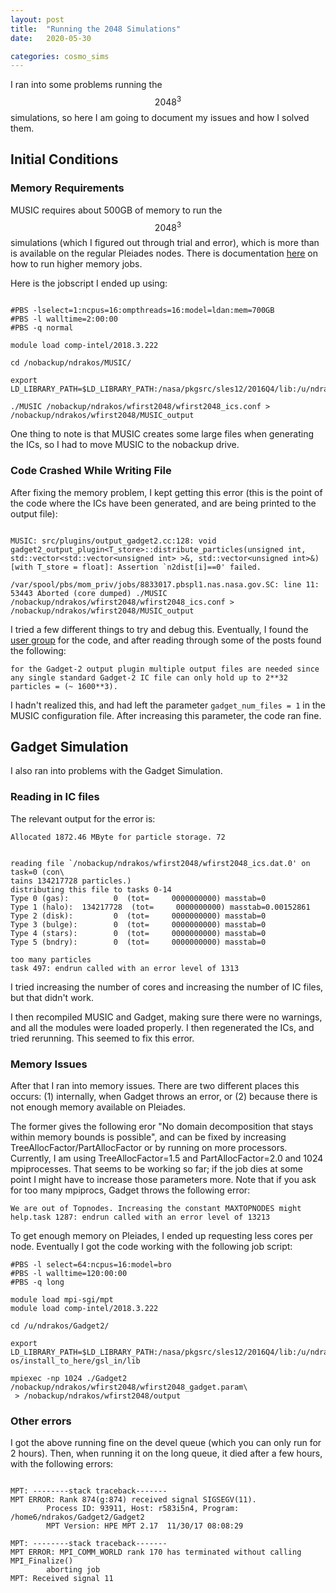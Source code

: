 ```yaml
---
layout: post
title:  "Running the 2048 Simulations"
date:   2020-05-30

categories: cosmo_sims
---
```


I ran into some problems running the $$2048^3$$ simulations, so here I am going to document my issues and how I solved them.

## Initial Conditions

### Memory Requirements

MUSIC requires about 500GB of memory to run the $$2048^3$$ simulations (which I figured out through trial and error), which is more than is available on the regular Pleiades nodes. There is documentation <a href="https://www.nas.nasa.gov/hecc/support/kb/how-to-get-more-memory-for-your-pbs-job_222.html">here</a> on how to run higher memory jobs.

Here is the jobscript I ended up using:

```

#PBS -lselect=1:ncpus=16:ompthreads=16:model=ldan:mem=700GB
#PBS -l walltime=2:00:00
#PBS -q normal

module load comp-intel/2018.3.222

cd /nobackup/ndrakos/MUSIC/

export LD_LIBRARY_PATH=$LD_LIBRARY_PATH:/nasa/pkgsrc/sles12/2016Q4/lib:/u/ndrakos/install_to_here/gsl_in/lib

./MUSIC /nobackup/ndrakos/wfirst2048/wfirst2048_ics.conf > /nobackup/ndrakos/wfirst2048/MUSIC_output

```

One thing to note is that MUSIC creates some large files when generating the ICs, so I had to move MUSIC to the nobackup drive.



### Code Crashed While Writing File

After fixing the memory problem, I kept getting this error (this is the point of the code where the ICs have been generated, and are being printed to the output file):

```

MUSIC: src/plugins/output_gadget2.cc:128: void gadget2_output_plugin<T_store>::distribute_particles(unsigned int, std::vector<std::vector<unsigned int> >&, std::vector<unsigned int>&) [with T_store = float]: Assertion `n2dist[i]==0' failed.

/var/spool/pbs/mom_priv/jobs/8833017.pbspl1.nas.nasa.gov.SC: line 11: 53443 Aborted (core dumped) ./MUSIC /nobackup/ndrakos/wfirst2048/wfirst2048_ics.conf > /nobackup/ndrakos/wfirst2048/MUSIC_output

```


I tried a few different things to try and debug this. Eventually, I found the <a href="https://groups.google.com/forum/#!forum/cosmo_music">user group</a> for the code, and after reading through some of the posts found the following:
```
for the Gadget-2 output plugin multiple output files are needed since any single standard Gadget-2 IC file can only hold up to 2**32 particles = (~ 1600**3).
```
I hadn't realized this, and had left the parameter <code>gadget_num_files = 1</code> in the MUSIC configuration file. After increasing this parameter, the code ran fine.


## Gadget Simulation

I also ran into problems with the Gadget Simulation.


### Reading in IC files

The relevant output for the error is:

```
Allocated 1872.46 MByte for particle storage. 72


reading file `/nobackup/ndrakos/wfirst2048/wfirst2048_ics.dat.0' on task=0 (con\
tains 134217728 particles.)
distributing this file to tasks 0-14
Type 0 (gas):          0  (tot=     0000000000) masstab=0
Type 1 (halo):  134217728  (tot=     0000000000) masstab=0.00152861
Type 2 (disk):         0  (tot=     0000000000) masstab=0
Type 3 (bulge):        0  (tot=     0000000000) masstab=0
Type 4 (stars):        0  (tot=     0000000000) masstab=0
Type 5 (bndry):        0  (tot=     0000000000) masstab=0

too many particles
task 497: endrun called with an error level of 1313
```

I tried increasing the number of cores and increasing the number of IC files, but that didn't work.

I then recompiled MUSIC and Gadget, making sure there were no warnings, and all the modules were loaded properly. I then regenerated the ICs, and tried rerunning. This seemed to fix this error.

### Memory Issues

After that I ran into memory issues. There are two different places this occurs: (1) internally, when Gadget throws an error, or (2) because there is not enough memory available on Pleiades.

The former gives the following eror "No domain decomposition that stays within memory bounds is possible", and can be fixed by increasing TreeAllocFactor/PartAllocFactor or by running on more processors. Currently, I am using TreeAllocFactor=1.5 and PartAllocFactor=2.0 and 1024 mpiprocesses. That seems to be working so far; if the job dies at some point I might have to increase those parameters more. Note that if you ask for too many mpiprocs, Gadget throws the following error:

```
We are out of Topnodes. Increasing the constant MAXTOPNODES might help.task 1287: endrun called with an error level of 13213
```

To get enough memory on Pleiades, I ended up requesting less cores per node. Eventually I got the code working with the following job script:

```
#PBS -l select=64:ncpus=16:model=bro
#PBS -l walltime=120:00:00
#PBS -q long

module load mpi-sgi/mpt
module load comp-intel/2018.3.222

cd /u/ndrakos/Gadget2/

export LD_LIBRARY_PATH=$LD_LIBRARY_PATH:/nasa/pkgsrc/sles12/2016Q4/lib:/u/ndrak\
os/install_to_here/gsl_in/lib

mpiexec -np 1024 ./Gadget2 /nobackup/ndrakos/wfirst2048/wfirst2048_gadget.param\
 > /nobackup/ndrakos/wfirst2048/output
```

### Other errors

I got the above running fine on the devel queue (which you can only run for 2 hours). Then, when running it on the long queue, it died after a few hours, with the following errors:

```

MPT: --------stack traceback-------
MPT ERROR: Rank 874(g:874) received signal SIGSEGV(11).
        Process ID: 93911, Host: r583i5n4, Program: /home6/ndrakos/Gadget2/Gadget2
        MPT Version: HPE MPT 2.17  11/30/17 08:08:29

MPT: --------stack traceback-------
MPT ERROR: MPI_COMM_WORLD rank 170 has terminated without calling MPI_Finalize()
        aborting job
MPT: Received signal 11
```
